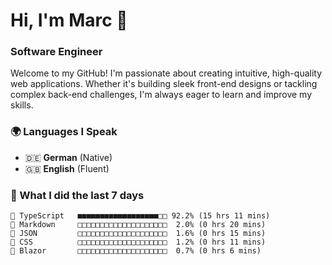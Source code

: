 # Hi, I'm Marc 👋 
### Software Engineer

Welcome to my GitHub! I'm passionate about creating intuitive, high-quality web applications. Whether it's building sleek front-end designs or tackling complex back-end challenges, I'm always eager to learn and improve my skills.  

### 🌍 Languages I Speak  
- 🇩🇪 **German** (Native)  
- 🇬🇧 **English** (Fluent)

### 🤯 What I did the last 7 days

```
🔷 TypeScript   ■■■■■■■■■■■■■■■■■■□□ 92.2% (15 hrs 11 mins)
📝 Markdown     □□□□□□□□□□□□□□□□□□□□  2.0% (0 hrs 20 mins)
📄 JSON         □□□□□□□□□□□□□□□□□□□□  1.6% (0 hrs 15 mins)
🎨 CSS          □□□□□□□□□□□□□□□□□□□□  1.2% (0 hrs 11 mins)
📄 Blazor       □□□□□□□□□□□□□□□□□□□□  0.7% (0 hrs 6 mins)
```